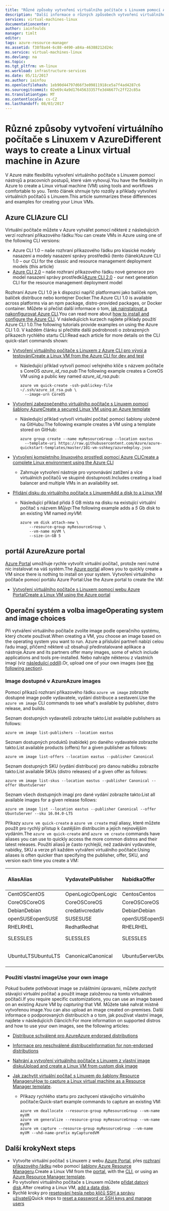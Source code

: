 ```yaml
---
title: "Různé způsoby vytvoření virtuálního počítače s Linuxem pomocí Azure CLI 1.0 | Microsoft Docs"
description: "Další informace o různých způsobech vytvoření virtuálního počítače s Linuxem na platformě Azure, včetně odkazů na nástroje a kurzy pro jednotlivé metody."
services: virtual-machines-linux
documentationcenter: 
author: iainfoulds
manager: timlt
editor: 
tags: azure-resource-manager
ms.assetid: f38f8a44-6c88-4490-a84a-46388212d24c
ms.service: virtual-machines-linux
ms.devlang: na
ms.topic: 
ms.tgt_pltfrm: vm-linux
ms.workload: infrastructure-services
ms.date: 05/11/2017
ms.author: iainfou
ms.openlocfilehash: 1eb90d44797d66f3e09811918ce5a7f4ad4287c6
ms.sourcegitcommit: 02e69c4a9d17645633357fe3d46677c2ff22c85a
ms.translationtype: MT
ms.contentlocale: cs-CZ
ms.lasthandoff: 08/03/2017
---
```

# <a name="different-ways-to-create-a-linux-virtual-machine-in-azure"></a><span data-ttu-id="48d68-103">Různé způsoby vytvoření virtuálního počítače s Linuxem v Azure</span><span class="sxs-lookup"><span data-stu-id="48d68-103">Different ways to create a Linux virtual machine in Azure</span></span>
<span data-ttu-id="48d68-104">V Azure máte flexibilitu vytvoření virtuálního počítače s Linuxem pomocí nástrojů a pracovních postupů, které vám vyhovují.</span><span class="sxs-lookup"><span data-stu-id="48d68-104">You have the flexibility in Azure to create a Linux virtual machine (VM) using tools and workflows comfortable to you.</span></span> <span data-ttu-id="48d68-105">Tento článek shrnuje tyto rozdíly a příklady vytvoření virtuálních počítačů s Linuxem.</span><span class="sxs-lookup"><span data-stu-id="48d68-105">This article summarizes these differences and examples for creating your Linux VMs.</span></span>

## <a name="azure-cli"></a><span data-ttu-id="48d68-106">Azure CLI</span><span class="sxs-lookup"><span data-stu-id="48d68-106">Azure CLI</span></span>
<span data-ttu-id="48d68-107">Virtuální počítače můžete v Azure vytvářet pomocí některé z následujících verzí rozhraní příkazového řádku:</span><span class="sxs-lookup"><span data-stu-id="48d68-107">You can create VMs in Azure using one of the following CLI versions:</span></span>

- <span data-ttu-id="48d68-108">Azure CLI 1.0 – naše rozhraní příkazového řádku pro klasické modely nasazení a modely nasazení správy prostředků (tento článek)</span><span class="sxs-lookup"><span data-stu-id="48d68-108">Azure CLI 1.0 – our CLI for the classic and resource management deployment models (this article)</span></span>
- <span data-ttu-id="48d68-109">[Azure CLI 2.0](../windows/creation-choices.md) – naše rozhraní příkazového řádku nové generace pro model nasazení správy prostředků</span><span class="sxs-lookup"><span data-stu-id="48d68-109">[Azure CLI 2.0](../windows/creation-choices.md) - our next generation CLI for the resource management deployment model</span></span>

<span data-ttu-id="48d68-110">Rozhraní Azure CLI 1.0 je k dispozici napříč platformami jako balíček npm, balíček distribuce nebo kontejner Docker.</span><span class="sxs-lookup"><span data-stu-id="48d68-110">The Azure CLI 1.0 is available across platforms via an npm package, distro-provided packages, or Docker container.</span></span> <span data-ttu-id="48d68-111">Můžete si přečíst další informace o tom, [jak nainstalovat a nakonfigurovat Azure CLI](../../cli-install-nodejs.md).</span><span class="sxs-lookup"><span data-stu-id="48d68-111">You can read more about [how to install and configure the Azure CLI](../../cli-install-nodejs.md).</span></span> <span data-ttu-id="48d68-112">V následujících kurzech najdete příklady použití Azure CLI 1.0.</span><span class="sxs-lookup"><span data-stu-id="48d68-112">The following tutorials provide examples on using the Azure CLI 1.0.</span></span> <span data-ttu-id="48d68-113">V každém článku si přečtěte další podrobnosti o zobrazených příkazech rychlého startu CLI:</span><span class="sxs-lookup"><span data-stu-id="48d68-113">Read each article for more details on the CLI quick-start commands shown:</span></span>

* [<span data-ttu-id="48d68-114">Vytvoření virtuálního počítače s Linuxem z Azure CLI pro vývoj a testování</span><span class="sxs-lookup"><span data-stu-id="48d68-114">Create a Linux VM from the Azure CLI for dev and test</span></span>](quick-create-cli-nodejs.md)
  
  * <span data-ttu-id="48d68-115">Následující příklad vytvoří pomocí veřejného klíče s názvem počítače s CoreOS *azure_id_rsa.pub*:</span><span class="sxs-lookup"><span data-stu-id="48d68-115">The following example creates a CoreOS VM using a public key named *azure_id_rsa.pub*:</span></span>
    
    ```azurecli
    azure vm quick-create -ssh-publickey-file ~/.ssh/azure_id_rsa.pub \
      --image-urn CoreOS
    ```
* [<span data-ttu-id="48d68-116">Vytvoření zabezpečeného virtuálního počítače s Linuxem pomocí šablony Azure</span><span class="sxs-lookup"><span data-stu-id="48d68-116">Create a secured Linux VM using an Azure template</span></span>](create-ssh-secured-vm-from-template.md)
  
  * <span data-ttu-id="48d68-117">Následující příklad vytvoří virtuální počítač pomocí šablony uložené na GitHubu:</span><span class="sxs-lookup"><span data-stu-id="48d68-117">The following example creates a VM using a template stored on GitHub:</span></span>
    
    ```azurecli
    azure group create --name myResourceGroup --location eastus 
      --template-uri https://raw.githubusercontent.com/Azure/azure-quickstart-templates/master/101-vm-sshkey/azuredeploy.json
    ```
* [<span data-ttu-id="48d68-118">Vytvoření kompletního linuxového prostředí pomocí Azure CLI</span><span class="sxs-lookup"><span data-stu-id="48d68-118">Create a complete Linux environment using the Azure CLI</span></span>](create-cli-complete-nodejs.md)
  
  * <span data-ttu-id="48d68-119">Zahrnuje vytvoření nástroje pro vyrovnávání zatížení a více virtuálních počítačů ve skupině dostupnosti.</span><span class="sxs-lookup"><span data-stu-id="48d68-119">Includes creating a load balancer and multiple VMs in an availability set.</span></span>
* [<span data-ttu-id="48d68-120">Přidání disku do virtuálního počítače s Linuxem</span><span class="sxs-lookup"><span data-stu-id="48d68-120">Add a disk to a Linux VM</span></span>](add-disk.md)
  
  * <span data-ttu-id="48d68-121">Následující příklad přidá *5* GB místa na disku na existující virtuální počítač s názvem *Můjvp*:</span><span class="sxs-lookup"><span data-stu-id="48d68-121">The following example adds a *5* Gb disk to an existing VM named *myVM*:</span></span>
    
    ```azurecli
    azure vm disk attach-new \
        --resource-group myResourceGroup \
        --vm-name myVM \
        --size-in-GB 5
    ```

## <a name="azure-portal"></a><span data-ttu-id="48d68-122">portál Azure</span><span class="sxs-lookup"><span data-stu-id="48d68-122">Azure portal</span></span>
<span data-ttu-id="48d68-123">[Azure Portal](https://portal.azure.com) umožňuje rychle vytvořit virtuální počítač, protože není nutné nic instalovat na váš systém.</span><span class="sxs-lookup"><span data-stu-id="48d68-123">The [Azure portal](https://portal.azure.com) allows you to quickly create a VM since there is nothing to install on your system.</span></span> <span data-ttu-id="48d68-124">Vytvoření virtuálního počítače pomocí portálu Azure Portal:</span><span class="sxs-lookup"><span data-stu-id="48d68-124">Use the Azure portal to create the VM:</span></span>

* [<span data-ttu-id="48d68-125">Vytvoření virtuálního počítače s Linuxem pomocí webu Azure Portal</span><span class="sxs-lookup"><span data-stu-id="48d68-125">Create a Linux VM using the Azure portal</span></span>](quick-create-portal.md) 

## <a name="operating-system-and-image-choices"></a><span data-ttu-id="48d68-126">Operační systém a volba image</span><span class="sxs-lookup"><span data-stu-id="48d68-126">Operating system and image choices</span></span>
<span data-ttu-id="48d68-127">Při vytváření virtuálního počítače zvolíte image podle operačního systému, který chcete používat.</span><span class="sxs-lookup"><span data-stu-id="48d68-127">When creating a VM, you choose an image based on the operating system you want to run.</span></span> <span data-ttu-id="48d68-128">Azure a příslušní partneři nabízí celou řadu imagí, přičemž některé už obsahují předinstalované aplikace a nástroje.</span><span class="sxs-lookup"><span data-stu-id="48d68-128">Azure and its partners offer many images, some of which include applications and tools pre-installed.</span></span> <span data-ttu-id="48d68-129">Nebo nahrajte některou z vlastních imagí (viz [následující oddíl](#use-your-own-image)).</span><span class="sxs-lookup"><span data-stu-id="48d68-129">Or, upload one of your own images (see [the following section](#use-your-own-image)).</span></span>

### <a name="azure-images"></a><span data-ttu-id="48d68-130">Image dostupné v Azure</span><span class="sxs-lookup"><span data-stu-id="48d68-130">Azure images</span></span>
<span data-ttu-id="48d68-131">Pomocí příkazů rozhraní příkazového řádku `azure vm image` zobrazíte dostupné image podle vydavatele, vydání distribuce a sestavení.</span><span class="sxs-lookup"><span data-stu-id="48d68-131">Use the `azure vm image` CLI commands to see what's available by publisher, distro release, and builds.</span></span>

<span data-ttu-id="48d68-132">Seznam dostupných vydavatelů zobrazíte takto:</span><span class="sxs-lookup"><span data-stu-id="48d68-132">List available publishers as follows:</span></span>

```azurecli
azure vm image list-publishers --location eastus
```

<span data-ttu-id="48d68-133">Seznam dostupných produktů (nabídek) pro daného vydavatele zobrazíte takto:</span><span class="sxs-lookup"><span data-stu-id="48d68-133">List available products (offers) for a given publisher as follows:</span></span>

```azurecli
azure vm image list-offers --location eastus --publisher Canonical
```

<span data-ttu-id="48d68-134">Seznam dostupných SKU (vydání distribuce) pro danou nabídku zobrazíte takto:</span><span class="sxs-lookup"><span data-stu-id="48d68-134">List available SKUs (distro releases) of a given offer as follows:</span></span>

```azurecli
azure vm image list-skus --location eastus --publisher Canonical --offer UbuntuServer
```

<span data-ttu-id="48d68-135">Seznam všech dostupných imagí pro dané vydání zobrazíte takto:</span><span class="sxs-lookup"><span data-stu-id="48d68-135">List all available images for a given release follows:</span></span>

```azurecli
azure vm image list --location eastus --publisher Canonical --offer UbuntuServer --sku 16.04.0-LTS
```

<span data-ttu-id="48d68-136">Příkazy `azure vm quick-create` a `azure vm create` mají aliasy, které můžete použít pro rychlý přístup k častějším distribucím a jejich nejnovějším vydáním.</span><span class="sxs-lookup"><span data-stu-id="48d68-136">The `azure vm quick-create` and `azure vm create` commands have aliases you can use to quickly access the more common distros and their latest releases.</span></span> <span data-ttu-id="48d68-137">Použití aliasů je často rychlejší, než zadávání vydavatele, nabídky, SKU a verze při každém vytváření virtuálního počítače:</span><span class="sxs-lookup"><span data-stu-id="48d68-137">Using aliases is often quicker than specifying the publisher, offer, SKU, and version each time you create a VM:</span></span>

| <span data-ttu-id="48d68-138">Alias</span><span class="sxs-lookup"><span data-stu-id="48d68-138">Alias</span></span> | <span data-ttu-id="48d68-139">Vydavatel</span><span class="sxs-lookup"><span data-stu-id="48d68-139">Publisher</span></span> | <span data-ttu-id="48d68-140">Nabídka</span><span class="sxs-lookup"><span data-stu-id="48d68-140">Offer</span></span> | <span data-ttu-id="48d68-141">Skladová jednotka (SKU)</span><span class="sxs-lookup"><span data-stu-id="48d68-141">SKU</span></span> | <span data-ttu-id="48d68-142">Verze</span><span class="sxs-lookup"><span data-stu-id="48d68-142">Version</span></span> |
|:--- |:--- |:--- |:--- |:--- |
| <span data-ttu-id="48d68-143">CentOS</span><span class="sxs-lookup"><span data-stu-id="48d68-143">CentOS</span></span> |<span data-ttu-id="48d68-144">OpenLogic</span><span class="sxs-lookup"><span data-stu-id="48d68-144">OpenLogic</span></span> |<span data-ttu-id="48d68-145">Centos</span><span class="sxs-lookup"><span data-stu-id="48d68-145">Centos</span></span> |<span data-ttu-id="48d68-146">7.2</span><span class="sxs-lookup"><span data-stu-id="48d68-146">7.2</span></span> |<span data-ttu-id="48d68-147">nejnovější</span><span class="sxs-lookup"><span data-stu-id="48d68-147">latest</span></span> |
| <span data-ttu-id="48d68-148">CoreOS</span><span class="sxs-lookup"><span data-stu-id="48d68-148">CoreOS</span></span> |<span data-ttu-id="48d68-149">CoreOS</span><span class="sxs-lookup"><span data-stu-id="48d68-149">CoreOS</span></span> |<span data-ttu-id="48d68-150">CoreOS</span><span class="sxs-lookup"><span data-stu-id="48d68-150">CoreOS</span></span> |<span data-ttu-id="48d68-151">Stable</span><span class="sxs-lookup"><span data-stu-id="48d68-151">Stable</span></span> |<span data-ttu-id="48d68-152">nejnovější</span><span class="sxs-lookup"><span data-stu-id="48d68-152">latest</span></span> |
| <span data-ttu-id="48d68-153">Debian</span><span class="sxs-lookup"><span data-stu-id="48d68-153">Debian</span></span> |<span data-ttu-id="48d68-154">credativ</span><span class="sxs-lookup"><span data-stu-id="48d68-154">credativ</span></span> |<span data-ttu-id="48d68-155">Debian</span><span class="sxs-lookup"><span data-stu-id="48d68-155">Debian</span></span> |<span data-ttu-id="48d68-156">8</span><span class="sxs-lookup"><span data-stu-id="48d68-156">8</span></span> |<span data-ttu-id="48d68-157">nejnovější</span><span class="sxs-lookup"><span data-stu-id="48d68-157">latest</span></span> |
| <span data-ttu-id="48d68-158">openSUSE</span><span class="sxs-lookup"><span data-stu-id="48d68-158">openSUSE</span></span> |<span data-ttu-id="48d68-159">SUSE</span><span class="sxs-lookup"><span data-stu-id="48d68-159">SUSE</span></span> |<span data-ttu-id="48d68-160">openSUSE</span><span class="sxs-lookup"><span data-stu-id="48d68-160">openSUSE</span></span> |<span data-ttu-id="48d68-161">13.2</span><span class="sxs-lookup"><span data-stu-id="48d68-161">13.2</span></span> |<span data-ttu-id="48d68-162">nejnovější</span><span class="sxs-lookup"><span data-stu-id="48d68-162">latest</span></span> |
| <span data-ttu-id="48d68-163">RHEL</span><span class="sxs-lookup"><span data-stu-id="48d68-163">RHEL</span></span> |<span data-ttu-id="48d68-164">Redhat</span><span class="sxs-lookup"><span data-stu-id="48d68-164">Redhat</span></span> |<span data-ttu-id="48d68-165">RHEL</span><span class="sxs-lookup"><span data-stu-id="48d68-165">RHEL</span></span> |<span data-ttu-id="48d68-166">7.2</span><span class="sxs-lookup"><span data-stu-id="48d68-166">7.2</span></span> |<span data-ttu-id="48d68-167">nejnovější</span><span class="sxs-lookup"><span data-stu-id="48d68-167">latest</span></span> |
| <span data-ttu-id="48d68-168">SLES</span><span class="sxs-lookup"><span data-stu-id="48d68-168">SLES</span></span> |<span data-ttu-id="48d68-169">SLES</span><span class="sxs-lookup"><span data-stu-id="48d68-169">SLES</span></span> |<span data-ttu-id="48d68-170">SLES</span><span class="sxs-lookup"><span data-stu-id="48d68-170">SLES</span></span> |<span data-ttu-id="48d68-171">12-SP1</span><span class="sxs-lookup"><span data-stu-id="48d68-171">12-SP1</span></span> |<span data-ttu-id="48d68-172">nejnovější</span><span class="sxs-lookup"><span data-stu-id="48d68-172">latest</span></span> |
| <span data-ttu-id="48d68-173">UbuntuLTS</span><span class="sxs-lookup"><span data-stu-id="48d68-173">UbuntuLTS</span></span> |<span data-ttu-id="48d68-174">Canonical</span><span class="sxs-lookup"><span data-stu-id="48d68-174">Canonical</span></span> |<span data-ttu-id="48d68-175">UbuntuServer</span><span class="sxs-lookup"><span data-stu-id="48d68-175">UbuntuServer</span></span> |<span data-ttu-id="48d68-176">14.04.4-LTS</span><span class="sxs-lookup"><span data-stu-id="48d68-176">14.04.4-LTS</span></span> |<span data-ttu-id="48d68-177">nejnovější</span><span class="sxs-lookup"><span data-stu-id="48d68-177">latest</span></span> |

### <a name="use-your-own-image"></a><span data-ttu-id="48d68-178">Použití vlastní image</span><span class="sxs-lookup"><span data-stu-id="48d68-178">Use your own image</span></span>
<span data-ttu-id="48d68-179">Pokud budete potřebovat image se zvláštními úpravami, můžete *zachytit* stávající virtuální počítač a použít image založenou na tomto virtuálním počítači.</span><span class="sxs-lookup"><span data-stu-id="48d68-179">If you require specific customizations, you can use an image based on an existing Azure VM by *capturing* that VM.</span></span> <span data-ttu-id="48d68-180">Můžete také nahrát místně vytvořenou image.</span><span class="sxs-lookup"><span data-stu-id="48d68-180">You can also upload an image created on-premises.</span></span> <span data-ttu-id="48d68-181">Další informace o podporovaných distribucích a o tom, jak používat vlastní image, najdete v následujících článcích:</span><span class="sxs-lookup"><span data-stu-id="48d68-181">For more information on supported distros and how to use your own images, see the following articles:</span></span>

* [<span data-ttu-id="48d68-182">Distribuce schválené pro Azure</span><span class="sxs-lookup"><span data-stu-id="48d68-182">Azure endorsed distributions</span></span>](endorsed-distros.md)
* [<span data-ttu-id="48d68-183">Informace pro neschválené distribuce</span><span class="sxs-lookup"><span data-stu-id="48d68-183">Information for non-endorsed distributions</span></span>](create-upload-generic.md)
* [<span data-ttu-id="48d68-184">Nahrání a vytvoření virtuálního počítače s Linuxem z vlastní image disku</span><span class="sxs-lookup"><span data-stu-id="48d68-184">Upload and create a Linux VM from custom disk image</span></span>](upload-vhd.md)
* <span data-ttu-id="48d68-185">[Jak zachytit virtuální počítač s Linuxem do šablony Resource Manageru](capture-image.md)</span><span class="sxs-lookup"><span data-stu-id="48d68-185">[How to capture a Linux virtual machine as a Resource Manager template](capture-image.md).</span></span>
  
  * <span data-ttu-id="48d68-186">Příkazy rychlého startu pro zachycení stávajícího virtuálního počítače:</span><span class="sxs-lookup"><span data-stu-id="48d68-186">Quick-start example commands to capture an existing VM:</span></span>
    
    ```azurecli
    azure vm deallocate --resource-group myResourceGroup --vm-name myVM
    azure vm generalize --resource-group myResourceGroup --vm-name myVM
    azure vm capture --resource-group myResourceGroup --vm-name myVM --vhd-name-prefix myCapturedVM
    ```

## <a name="next-steps"></a><span data-ttu-id="48d68-187">Další kroky</span><span class="sxs-lookup"><span data-stu-id="48d68-187">Next steps</span></span>
* <span data-ttu-id="48d68-188">Vytvořte virtuální počítač s Linuxem z webu [Azure Portal](quick-create-portal.md), přes [rozhraní příkazového řádku](quick-create-cli.md) nebo pomocí [šablony Azure Resource Manageru](../windows/cli-deploy-templates.md).</span><span class="sxs-lookup"><span data-stu-id="48d68-188">Create a Linux VM from the [portal](quick-create-portal.md), with the [CLI](quick-create-cli.md), or using an [Azure Resource Manager template](../windows/cli-deploy-templates.md).</span></span>
* <span data-ttu-id="48d68-189">Po vytvoření virtuálního počítače s Linuxem můžete [přidat datový disk](add-disk.md).</span><span class="sxs-lookup"><span data-stu-id="48d68-189">After creating a Linux VM, [add a data disk](add-disk.md).</span></span>
* <span data-ttu-id="48d68-190">Rychlé kroky pro [resetování hesla nebo klíčů SSH a správu uživatelů](using-vmaccess-extension.md)</span><span class="sxs-lookup"><span data-stu-id="48d68-190">Quick steps to [reset a password or SSH keys and manage users](using-vmaccess-extension.md)</span></span>


